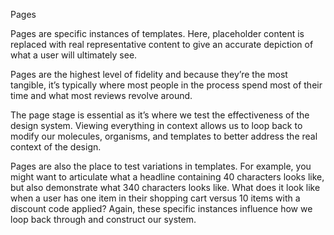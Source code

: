 Pages

Pages are specific instances of templates. Here, placeholder content is replaced with real representative content to give an
accurate depiction of what a user will ultimately see.

Pages are the highest level of fidelity and because they’re the most tangible, it’s typically where most people in the process
spend most of their time and what most reviews revolve around.

The page stage is essential as it’s where we test the effectiveness of the design system. Viewing everything in context allows
us to loop back to modify our molecules, organisms, and templates to better address the real context of the design.

Pages are also the place to test variations in templates. For example, you might want to articulate what a headline containing
40 characters looks like, but also demonstrate what 340 characters looks like. What does it look like when a user has one item
in their shopping cart versus 10 items with a discount code applied? Again, these specific instances influence how we loop back
through and construct our system.